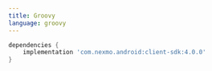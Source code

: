 ```yaml
---
title: Groovy
language: groovy
---
```


```groovy
dependencies {
    implementation 'com.nexmo.android:client-sdk:4.0.0'
}
```

